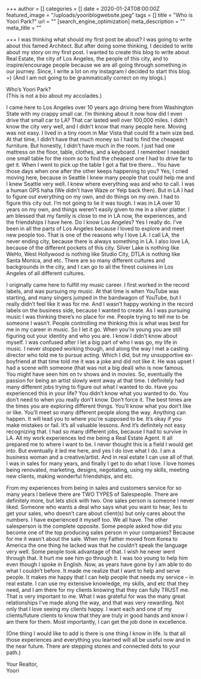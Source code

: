 +++
author = []
categories = []
date = 2020-01-24T08:00:00Z
featured_image = "/uploads/yooriblogwebsite.jpeg"
tags = []
title = "Who is Yoori Park?"
url = ""
[search_engine_optimization]
meta_description = ""
meta_title = ""

+++
I was thinking what should my first post be about? I was going to write about this famed Architect. But after doing some thinking, I decided to write about my story on my first post. I wanted to create this blog to write about Real Estate, the city of Los Angeles, the people of this city, and to inspire/encourage people because we are all going through something in our journey. Since, I write a lot on my instagram I decided to start this blog. =) (And I am not going to be grammatically correct on my blogs.)

Who’s Yoori Park?  
(This is not a bio about my accolades.)

I came here to Los Angeles over 10 years ago driving here from Washington State with my crappy small car. I’m thinking about it now how did I even drive that small car to LA? That car lasted well over 100,000 miles. I didn’t know the city very well, and I didn’t know that many people here. Moving was not easy. I lived in a tiny room in Mar Vista that could fit a twin size bed. At that time, I didn’t have that much money so I had to find the cheapest furniture. But honestly, I didn’t have much in the room. I just had one mattress on the floor, table, clothes, and a keyboard. I remember I needed one small table for the room so to find the cheapest one I had to drive far to get it. When I went to pick up the table I got a flat tire there… You have those days when one after the other keeps happening to you? Yes, I cried moving here, because in Seattle I knew many people that could help me and I knew Seattle very well. I knew where everything was and who to call. I was a human GPS haha (We didn’t have Waze or Yelp back then). But in LA I had to figure out everything on my own, and do things on my own. I had to figure this city out. I’m not going to lie it was tough. I was in LA over 10 years on my own, and things weren’t easily given to me in a silver platter. I am blessed that my family is close to me in LA now, the experiences, and the friendships I have here. Do I know Los Angeles? Yes I really do. I’ve been in all the parts of Los Angeles because I loved to explore and meet new people too. That is one of the reasons why I love LA. I call LA, the never ending city, because there is always something in LA. I also love LA, because of the different pockets of this city. Silver Lake is nothing like WeHo, West Hollywood is nothing like Studio City, DTLA is nothing like Santa Monica, and etc. There are so many different cultures and backgrounds in the city, and I can go to all the finest cuisines in Los Angeles of all different cultures.

I originally came here to fulfill my music career. I first worked in the record labels, and was pursuing my music. At that time is when YouTube was starting, and many singers jumped in the bandwagon of YouTube, but I really didn’t feel like it was for me. And I wasn’t happy working in the record labels on the business side, because I wanted to create. As I was pursuing music I was thinking there’s no place for me. People trying to tell me to be someone I wasn’t. People controlling me thinking this is what was best for me in my career in music. So I let it go. When you’re young you are still figuring out your identity and who you are. I know I didn’t know about myself. I was confused after I let a big part of who I was go, my life in music. I never stopped working though, and along the way I met a casting director who told me to pursue acting. Which I did, but my unsupportive ex-boyfriend at that time told me it was a joke and did not like it. He was upset I had a scene with someone (that was not a big deal) who is now famous. You might have seen him on tv shows and in movies. So, eventually the passion for being an artist slowly went away at that time. I definitely had many different jobs trying to figure out what I wanted to do. Have you experienced this in your life? You didn’t know what you wanted to do. You don’t need to when you really don’t know. Don’t force it. The best times are the times you are exploring different things. You’ll know what you don’t like or like. You’ll meet so many different people along the way. Anything can happen. It will lead you to where you’re supposed to be. It’s okay if you make mistakes or fail. It’s all valuable lessons. And it’s definitely not easy recognizing that. I had so many different jobs, because I had to survive in LA. All my work experiences led me being a Real Estate Agent. It all prepared me to where I want to be. I never thought this is a field I would get into. But eventually it led me here, and yes I do love what I do. I am a business woman and a creative/artist. And in real estate I can use all of that. I was in sales for many years, and finally I get to do what I love. I love homes being renovated, marketing, designs, negotiating, using my skills, meeting new clients, making wonderful friendships, and etc.

From my experiences from being in sales and customers service for so many years I believe there are TWO TYPES of Salespeople. There are definitely more, but lets stick with two. One sales person is someone I never liked. Someone who wants a deal who says what you want to hear, lies to get your sales, who doesn’t care about client(s) but only cares about the numbers. I have experienced it myself too. We all have. The other salesperson is the complete opposite. Some people asked how did you become one of the top producing sales person in your companies? Because for me it wasn’t about the sale. When my Father moved from Korea to America the one thing he lacked was that he couldn’t speak the language very well. Some people took advantage of that. I wish he never went through that. It hurt me see him go through it. I was too young to help him even though I spoke in English. Now, as years have gone by I am able to do what I couldn’t before. It made me realize that I want to help and serve people. It makes me happy that I can help people that needs my service – in real estate. I can use my extensive knowledge, my skills, and etc that they need, and I am there for my clients knowing that they can fully TRUST me. That is very important to me. What I was grateful for was the many great relationships I’ve made along the way, and that was very rewarding. Not only that I love seeing my clients happy. I want each and one of my clients/future clients to know that they are truly in good hands and know I am there for them. Most importantly, I can get the job done in excellence.

(One thing I would like to add is there is one thing I know in life. Is that all those experiences and everything you learned will all be useful now and in the near future. There are stepping stones and connected dots to your path.)

Your Realtor,  
Yoori